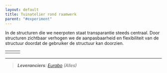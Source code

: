```yaml
---
layout: default
title: Tuinatelier rond raamwerk
parent: "#experiment"
---
```


In de structuren die we neerpoten staat transparantie steeds centraal. Door structuren zichtbaar verhogen we de aanpasbaarheid en flexibiliteit van de structuur doordat de gebruiker de structuur kan doorzien.

|      |      |      |
| :--: | ---- | ---- |
|      |      |      |



***

> ***Leveranciers**: [Eurabo](https://www.eurabo.be/nl) (Alles)*

